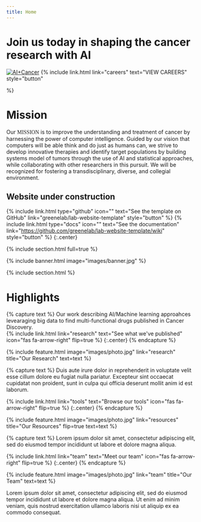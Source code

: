 ```yaml
---
title: Home
---
```


# Join us today in shaping the cancer research with AI
[![AI+Cancer](images/Youtube_Screenshot_Website.png)](https://youtu.be/sca0xD0_x34?t=38s "AI+Cancer")
{%
  include link.html
  link="careers"
  text="VIEW CAREERS"
  style="button"
  <!-- icon="fas fa-arrow-right" -->
  <!-- flip=true -->
%}
# Mission
Our <span style="font-family:Papyrus; font-size:1em;">MISSION</span> is to improve the understanding and treatment of cancer by harnessing the power of computer intelligence. Guided by our vision that computers will be able think and do just as humans can, we strive to develop innovative therapies and identify target populations by building systems model of tumors through the use of AI and statistical approaches, while collaborating with other researchers in this pursuit. We will be recognized for fostering a transdisciplinary, diverse, and collegial environment.


## Website under construction
{%
  include link.html
  type="github"
  icon=""
  text="See the template on GitHub"
  link="greenelab/lab-website-template"
  style="button"
%}
{%
  include link.html
  type="docs"
  icon=""
  text="See the documentation"
  link="https://github.com/greenelab/lab-website-template/wiki"
  style="button"
%}
{:.center}

{% include section.html full=true %}

{% include banner.html image="images/banner.jpg" %}

{% include section.html %}

# Highlights

{% capture text %}
Our work describing AI/Machine learning approahces levearaging big data to find multi-functional drugs published in Cancer Discovery.   
{%
  include link.html
  link="research"
  text="See what we've published"
  icon="fas fa-arrow-right"
  flip=true
%}
{:.center}
{% endcapture %}

{%
  include feature.html
  image="images/photo.jpg"
  link="research"
  title="Our Research"
  text=text
%}

{% capture text %}
Duis aute irure dolor in reprehenderit in voluptate velit esse cillum dolore eu fugiat nulla pariatur.
Excepteur sint occaecat cupidatat non proident, sunt in culpa qui officia deserunt mollit anim id est laborum.

{%
  include link.html
  link="tools"
  text="Browse our tools"
  icon="fas fa-arrow-right"
  flip=true
%}
{:.center}
{% endcapture %}

{%
  include feature.html
  image="images/photo.jpg"
  link="resources"
  title="Our Resources"
  flip=true
  text=text
%}

{% capture text %}
Lorem ipsum dolor sit amet, consectetur adipiscing elit, sed do eiusmod tempor incididunt ut labore et dolore magna aliqua.

{%
  include link.html
  link="team"
  text="Meet our team"
  icon="fas fa-arrow-right"
  flip=true
%}
{:.center}
{% endcapture %}

{%
  include feature.html
  image="images/photo.jpg"
  link="team"
  title="Our Team"
  text=text
%}

Lorem ipsum dolor sit amet, consectetur adipiscing elit, sed do eiusmod tempor incididunt ut labore et dolore magna aliqua.
Ut enim ad minim veniam, quis nostrud exercitation ullamco laboris nisi ut aliquip ex ea commodo consequat.
